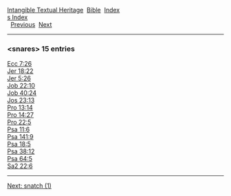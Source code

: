 [Intangible Textual Heritage](../../index)  [Bible](../index) 
[Index](index)   
[s Index](_s_)  
  [Previous](c10613)  [Next](c10615) 

------------------------------------------------------------------------

### &lt;snares&gt; 15 entries

[Ecc 7:26](../kjv/ecc007.htm#026)  
[Jer 18:22](../kjv/jer018.htm#022)  
[Jer 5:26](../kjv/jer005.htm#026)  
[Job 22:10](../kjv/job022.htm#010)  
[Job 40:24](../kjv/job040.htm#024)  
[Jos 23:13](../kjv/jos023.htm#013)  
[Pro 13:14](../kjv/pro013.htm#014)  
[Pro 14:27](../kjv/pro014.htm#027)  
[Pro 22:5](../kjv/pro022.htm#005)  
[Psa 11:6](../kjv/psa011.htm#006)  
[Psa 141:9](../kjv/psa141.htm#009)  
[Psa 18:5](../kjv/psa018.htm#005)  
[Psa 38:12](../kjv/psa038.htm#012)  
[Psa 64:5](../kjv/psa064.htm#005)  
[Sa2 22:6](../kjv/sa2022.htm#006)  

------------------------------------------------------------------------

[Next: snatch (1)](c10615)

